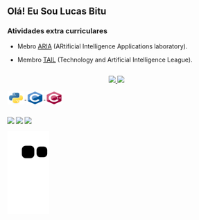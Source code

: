 ## Olá! Eu Sou Lucas Bitu

### Atividades extra curriculares

- Mebro [ARIA](https://aria.ci.ufpb.br/en/sobre/) (ARtificial Intelligence Applications laboratory).

- Membro <a href="https://github.com/TailUFPB">TAIL<a> (Technology and Artificial Intelligence League).

##

<div align="center">
  <a href="https://github.com/lucasbitu">
  <img height="156em" src="https://github-readme-stats.vercel.app/api?username=lucasbitu&show_icons=true&theme=dark&include_all_commits=true&count_private=true"/>
  <img height="156em" src="https://github-readme-stats.vercel.app/api/top-langs/?username=lucasbitu&layout=compact&langs_count=16&theme=dark"/>
</div>
  
<div style="display: inline_block"><br>
  <img align="center" alt="lucas-Python" height="30" width="40" src="https://raw.githubusercontent.com/devicons/devicon/master/icons/python/python-original.svg">
  <img align="center" alt="lucas-C" height="30" width="40" src="https://raw.githubusercontent.com/devicons/devicon/master/icons/c/c-original.svg">
  <img align="center" alt="lucas-C" height="30" width="40" src="https://raw.githubusercontent.com/devicons/devicon/master/icons/cplusplus/cplusplus-original.svg">
</div>
  
 ##
  
 <div> 
  <a href="https://instagram.com/lucas_bitu_" target="_blank"><img src="https://img.shields.io/badge/-Instagram-%23E4405F?style=for-the-badge&logo=instagram&logoColor=white" target="_blank"></a>
 <a href="https://wa.me/5588998556036" target="_blank"><img src="https://img.shields.io/badge/WhatsApp-25D366?style=for-the-badge&logo=whatsapp&logoColor=white" target="_blank"></a> 
  <a href = "mailto:lucasbitu55@gmail.com"><img src="https://img.shields.io/badge/-Gmail-%23333?style=for-the-badge&logo=gmail&logoColor=white" target="_blank"></a>
<div>   
  
  
   ![Snake animation](https://github.com/lucasbitu/lucasbitu/blob/output/github-contribution-grid-snake.svg)
